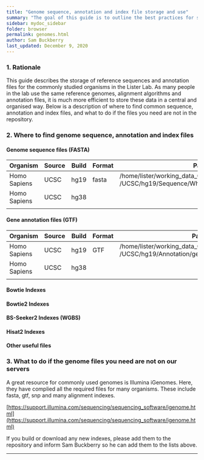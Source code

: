 ```yaml
---
title: "Genome sequence, annotation and index file storage and use"
summary: "The goal of this guide is to outline the best practices for storing and using genome alignment index files used by programs such as Bowtie, Star, BWA, etc."
sidebar: mydoc_sidebar
folder: browser
permalink: genomes.html
author: Sam Buckberry
last_updated: December 9, 2020
---
```


### 1. Rationale

This guide describes the storage of reference sequences and annotation files for the commonly studied organisms in the Lister Lab. As many people in the lab use the same reference genomes, alignment algorithms and annotation files, it is much more efficient to store these data in a central and organised way. Below is a description of where to find common sequence, annotation and index files, and what to do if the files you need are not in the repository.

### 2. Where to find genome sequence, annotation and index files

#### Genome sequence files (FASTA)

| Organism     | Source | Build | Format | Path                                                                                            |
|--------------|--------|-------|--------|-------------------------------------------------------------------------------------------------|
| Homo Sapiens | UCSC   | hg19  | fasta  | /home/lister/working_data_02/genomes/Homo_sapiens<br>/UCSC/hg19/Sequence/WholeGenomeFasta/genome.fa |
| Homo Sapiens | UCSC   | hg38  |        |                                                                                                 |
|              |        |       |        |                                                                                                 |

#### Gene annotation files (GTF)

| Organism     | Source | Build | Format | Path                                                                                            |
|--------------|--------|-------|--------|-------------------------------------------------------------------------------------------------|
| Homo Sapiens | UCSC   | hg19  | GTF    | /home/lister/working_data_02/genomes/Homo_sapiens<br>/UCSC/hg19/Annotation/genes.gtf            |
| Homo Sapiens | UCSC   | hg38  |        |                                                                                                 |
|              |        |       |        |                                                                                                 |

#### Bowtie Indexes

#### Bowtie2 Indexes

#### BS-Seeker2 Indexes (WGBS)

#### Hisat2 Indexes

#### Other useful files


### 3. What to do if the genome files you need are not on our servers

A great resource for commonly used genomes is Illumina iGenomes. Here, they have complied all the required files for many organisms. These include fasta, gtf, snp and many alignment indexes.

[https://support.illumina.com/sequencing/sequencing_software/igenome.html](https://support.illumina.com/sequencing/sequencing_software/igenome.html)

If you build or download any new indexes, please add them to the repository and inform Sam Buckberry so he can add them to the lists above.

---
